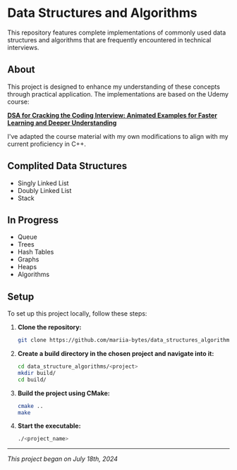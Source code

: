 # Data Structures and Algorithms

This repository features complete implementations of commonly used data structures and algorithms that are frequently encountered in technical interviews.

## About

This project is designed to enhance my understanding of these concepts through practical application. The implementations are based on the Udemy course:

**[DSA for Cracking the Coding Interview: Animated Examples for Faster Learning and Deeper Understanding](https://www.udemy.com/course/dsa-for-cracking-the-coding-interview/)**

I've adapted the course material with my own modifications to align with my current proficiency in C++.


## Complited Data Structures

- Singly Linked List
- Doubly Linked List
- Stack

## In Progress

- Queue
- Trees
- Hash Tables
- Graphs
- Heaps
- Algorithms

## Setup

To set up this project locally, follow these steps:

1. **Clone the repository:**
   ```bash
   git clone https://github.com/mariia-bytes/data_structures_algorithms.git

2. **Create a build directory in the chosen project and navigate into it:**
    ```bash
    cd data_structure_algorithms/<project>
    mkdir build/
    cd build/

3. **Build the project using CMake:**
    ```bash
    cmake ..
    make

4. **Start the executable:**
    ```bash
    ./<project_name>

---

*This project began on July 18th, 2024*